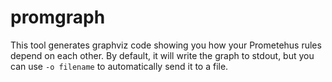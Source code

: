 # promgraph

This tool generates graphviz code showing you how your Prometehus
rules depend on each other. By default, it will write the graph to
stdout, but you can use `-o filename` to automatically send it to a
file.
